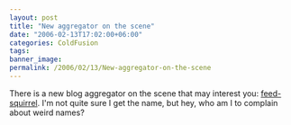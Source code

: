 ```yaml
---
layout: post
title: "New aggregator on the scene"
date: "2006-02-13T17:02:00+06:00"
categories: ColdFusion 
tags: 
banner_image: 
permalink: /2006/02/13/New-aggregator-on-the-scene
---
```


There is a new blog aggregator on the scene that may interest you: <a href="http://www.feed-squirrel.com/">feed-squirrel</a>. I'm not quite sure I get the name, but hey, who am I to complain about weird names?